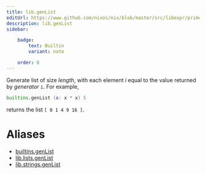 ```yaml
---
title: lib.genList
editUrl: https://www.github.com/nixos/nix/blob/master/src/libexpr/primops.cc
description: lib.genList
sidebar:

    badge:
        text: Builtin
        variant: note

    order: 8
---
```


Generate list of size *length*, with each element *i* equal to the
value returned by *generator* `i`. For example,

```nix
builtins.genList (x: x * x) 5
```

returns the list `[ 0 1 4 9 16 ]`.


# Aliases

- [builtins.genList](/nix-doc-comments/reference/builtins/builtins-genlist)
- [lib.lists.genList](/nix-doc-comments/reference/lib/lists/lib-lists-genlist)
- [lib.strings.genList](/nix-doc-comments/reference/lib/strings/lib-strings-genlist)


